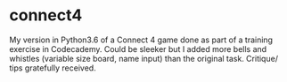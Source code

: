 # connect4

My version in Python3.6 of a Connect 4 game done as part of a training exercise in Codecademy. Could be sleeker but I added more bells and whistles (variable size board, name input) than the original task. Critique/ tips gratefully received.
